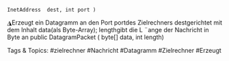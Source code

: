     InetAddress  dest, int port )
◮Erzeugt ein Datagramm an den Port portdes Zielrechners destgerichtet mit
dem Inhalt data(als Byte-Array); lengthgibt die L ¨ange der Nachricht in Byte
an
     public  DatagramPacket  ( byte[] data, int length)

   Tags & Topics:
   #zielrechner
   #Nachricht
   #Datagramm
   #Zielrechner
   #Erzeugt